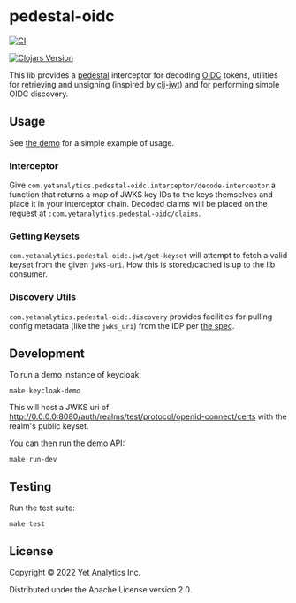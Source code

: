 # pedestal-oidc

[![CI](https://github.com/yetanalytics/pedestal-oidc/actions/workflows/ci.yml/badge.svg)](https://github.com/yetanalytics/pedestal-oidc/actions/workflows/ci.yml)

[![Clojars Version](https://img.shields.io/clojars/v/com.yetanalytics/pedestal-oidc)](https://clojars.org/com.yetanalytics/pedestal-oidc)

This lib provides a [pedestal](https://github.com/pedestal/pedestal) interceptor for decoding [OIDC](https://openid.net/connect/) tokens, utilities for retrieving and unsigning (inspired by [clj-jwt](https://gitlab.nsd.no/clojure/clj-jwt)) and for performing simple OIDC discovery.

## Usage

See [the demo](src/dev/com/yetanalytics/pedestal_oidc/service.clj) for a simple example of usage.

### Interceptor

Give `com.yetanalytics.pedestal-oidc.interceptor/decode-interceptor` a function that returns a map of JWKS key IDs to the keys themselves and place it in your interceptor chain. Decoded claims will be placed on the request at `:com.yetanalytics.pedestal-oidc/claims`.

### Getting Keysets

`com.yetanalytics.pedestal-oidc.jwt/get-keyset` will attempt to fetch a valid keyset from the given `jwks-uri`. How this is stored/cached is up to the lib consumer.

### Discovery Utils

`com.yetanalytics.pedestal-oidc.discovery` provides facilities for pulling config metadata (like the `jwks_uri`) from the IDP per [the spec](https://openid.net/specs/openid-connect-discovery-1_0.html#ProviderConfig).

## Development

To run a demo instance of keycloak:

    make keycloak-demo

This will host a JWKS uri of http://0.0.0.0:8080/auth/realms/test/protocol/openid-connect/certs with the realm's public keyset.

You can then run the demo API:

    make run-dev

## Testing

Run the test suite:

    make test

## License

Copyright © 2022 Yet Analytics Inc.

Distributed under the Apache License version 2.0.

